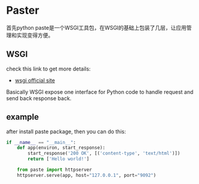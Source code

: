 # Paster
首先python paste是一个WSGI工具包，在WSGI的基础上包装了几层，让应用管理和实现变得方便。

## WSGI
check this link to get more details:
- [wsgi official site](http://wsgi.readthedocs.org/en/latest/)

Basically WSGI expose one interface for Python code to handle request and send back response back.

## example
after install paste package, then you can do this:
```python
if __name__ == "__main__":
    def app(environ, start_response):
        start_response('200 OK', [('content-type', 'text/html')])
        return ['Hello world!']

    from paste import httpserver
    httpserver.serve(app, host="127.0.0.1", port="9092")
```
